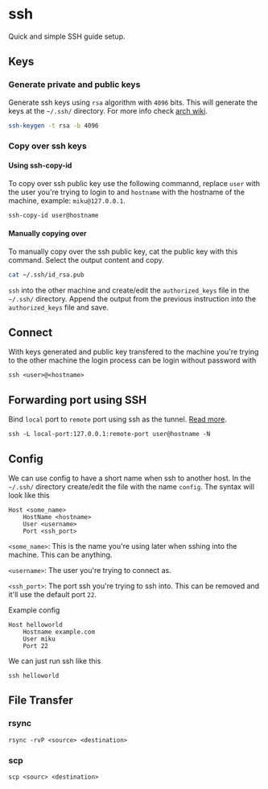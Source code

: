 # ssh

Quick and simple SSH guide setup.

## Keys

### Generate private and public keys

Generate ssh keys using `rsa` algorithm with `4096` bits. This will generate the
keys at the `~/.ssh/` directory. For more info check [arch
wiki](https://wiki.archlinux.org/index.php/SSH_keys).

```sh
ssh-keygen -t rsa -b 4096
```

### Copy over ssh keys

#### Using ssh-copy-id

To copy over ssh public key use the following commannd, replace `user` with the
user you're trying to login to and `hostname` with the hostname of the machine,
example: `miku@127.0.0.1`.

```sh
ssh-copy-id user@hostname
```

#### Manually copying over

To manually copy over the ssh public key, cat the public key with this command.
Select the output content and copy.

```sh
cat ~/.ssh/id_rsa.pub
```

`ssh` into the other machine and create/edit the `authorized_keys` file in the
`~/.ssh/` directory. Append the output from the previous instruction into the
`authorized_keys` file and save.

## Connect

With keys generated and public key transfered to the machine you're trying to
the other machine the login process can be login without password with

```
ssh <user>@<hostname>
```

## Forwarding port using SSH

Bind `local` port to `remote` port using ssh as the tunnel. [Read
more](https://wiki.archlinux.org/index.php/OpenSSH#Forwarding_other_ports).

```
ssh -L local-port:127.0.0.1:remote-port user@hostname -N
```

## Config

We can use config to have a short name when ssh to another host. In the
`~/.ssh/` directory create/edit the file with the name `config`. The syntax will
look like this

```
Host <some_name>
    HostName <hostname>
    User <username>
    Port <ssh_port>
```

`<some_name>`: This is the name you're using later when sshing into the machine.
               This can be anything.

`<username>`: The user you're trying to connect as.

`<ssh_port>`: The port ssh you're trying to ssh into. This can be removed and
              it'll use the default port `22`.

Example config

```
Host helloworld
    Hostname example.com
    User miku
    Port 22
```

We can just run ssh like this

```
ssh helloworld
```

## File Transfer

### rsync

```shell
rsync -rvP <source> <destination>
```

### scp

```
scp <sourc> <destination>
```

